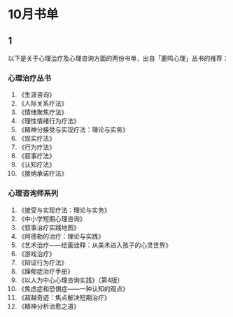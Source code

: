 # 10月书单 #

## 1 ##

以下是关于心理治疗及心理咨询方面的两份书单，出自「鹿鸣心理」丛书的推荐：

### 心理治疗丛书 ###

1. 《生涯咨询》
2. 《人际关系疗法》
3. 《情绪聚焦疗法》
4. 《理性情绪行为疗法》
5. 《精神分接受与实现疗法：理论与实务》
6. 《现实疗法》
7. 《行为疗法》
8. 《叙事疗法》
9. 《认知疗法》
10. 《接纳承诺疗法》

### 心理咨询师系列 ###

1. 《接受与实现疗法：理论与实务》
2. 《中小学短期心理咨询》
3. 《叙事治疗实践地图》
4. 《阿德勒的治疗：理论与实践》
5. 《艺术治疗——绘画诠释：从美术进入孩子的心灵世界》
6. 《游戏治疗》
7. 《辩证行为疗法》
8. 《躁郁症治疗手册》
9. 《以人为中心心理咨询实践》（第4版）
10. 《焦虑症和恐惧症——一种认知的观点》
11. 《超越奇迹：焦点解决短期治疗》
12. 《精神分析治愈之道》
